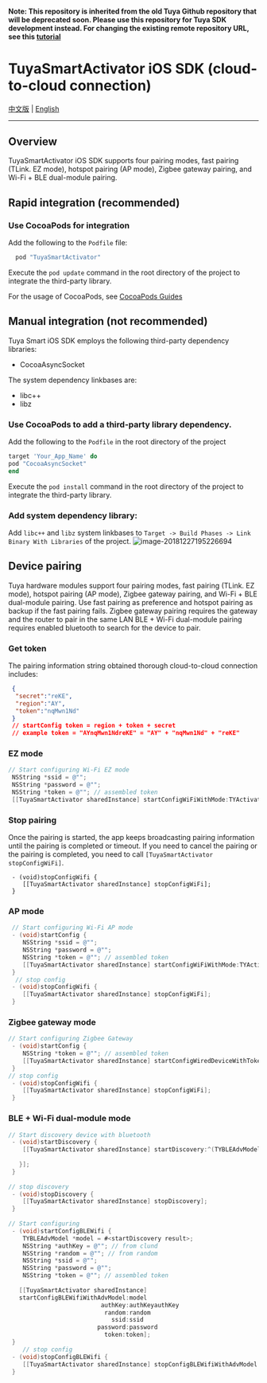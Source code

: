 #### Note: This repository is inherited from the old Tuya Github repository that will be deprecated soon. Please use this repository for Tuya SDK development instead. For changing the existing remote repository URL, see this [tutorial](https://docs.github.com/en/free-pro-team@latest/github/using-git/changing-a-remotes-url)

# TuyaSmartActivator iOS SDK (cloud-to-cloud connection)

[中文版](README-zh.md) | [English](README.md)

---
## Overview

TuyaSmartActivator iOS SDK supports four pairing modes, fast pairing (TLink. EZ mode), hotspot pairing (AP mode), Zigbee gateway pairing, and Wi-Fi + BLE dual-module pairing. 

## Rapid integration (recommended)

### Use CocoaPods for integration

Add the following to the `Podfile` file:

```ruby
  pod "TuyaSmartActivator"
```
Execute the `pod update` command in the root directory of the project to integrate the third-party library. 

For the usage of CocoaPods, see [CocoaPods Guides](https://guides.cocoapods.org/)


## Manual integration (not recommended)

Tuya Smart iOS SDK employs the following third-party dependency libraries: 

- CocoaAsyncSocket

The system dependency linkbases are:

- libc++
- libz
### Use CocoaPods to add a third-party library dependency.
Add the following to the `Podfile` in the root directory of the project
```ruby  
target 'Your_App_Name' do
pod "CocoaAsyncSocket"
end
```
Execute the `pod install` command in the root directory of the project to integrate the third-party library. 
### Add system dependency library: 
Add `libc++` and `libz` system linkbases to  `Target -> Build Phases -> Link Binary With Libraries` of the project.
![image-20181227195226694](./image-20181227195226694.png)
## Device pairing
Tuya hardware modules support four pairing modes, fast pairing (TLink. EZ mode), hotspot pairing (AP mode), Zigbee gateway pairing, and Wi-Fi + BLE dual-module pairing.  Use fast pairing as preference and hotspot pairing as backup if the fast pairing fails. Zigbee gateway pairing requires the gateway and the router to pair in the same LAN BLE + Wi-Fi dual-module pairing requires enabled bluetooth to search for the device to pair.
### Get token
The pairing information string obtained thorough cloud-to-cloud connection includes: 
```json
 {
  "secret":"reKE",
  "region":"AY",
  "token":"nqMwn1Nd"
 }
 // startConfig token = region + token + secret
 // example token = "AYnqMwn1NdreKE" = "AY" + "nqMwn1Nd" + "reKE" 
```
### EZ mode
```objective-c
// Start configuring Wi-Fi EZ mode
 NSString *ssid = @"";
 NSString *password = @"";
 NSString *token = @""; // assembled token
 [[TuyaSmartActivator sharedInstance] startConfigWiFiWithMode:TYActivatorModeEZ ssid:ssid password:password token:token];
```
### Stop pairing
Once the pairing is started, the app keeps broadcasting pairing information until the pairing is completed or timeout.  If you need to cancel the pairing or the pairing is completed, you need to call `[TuyaSmartActivator stopConfigWiFi]`.
```
 - (void)stopConfigWifi {
    [[TuyaSmartActivator sharedInstance] stopConfigWiFi];
 }
```
### AP mode
```objective-c
 // Start configuring Wi-Fi AP mode
 - (void)startConfig {
    NSString *ssid = @"";
    NSString *password = @"";
    NSString *token = @""; // assembled token
    [[TuyaSmartActivator sharedInstance] startConfigWiFiWithMode:TYActivatorModeAP ssid:ssid password:password token:token];
 }
  // stop config
 - (void)stopConfigWifi {
    [[TuyaSmartActivator sharedInstance] stopConfigWiFi];
 }
```
### Zigbee gateway mode
```objective-c
// Start configuring Zigbee Gateway
 - (void)startConfig {
    NSString *token = @""; // assembled token
    [[TuyaSmartActivator sharedInstance] startConfigWiredDeviceWithToken:token];
 }
// stop config
 - (void)stopConfigWifi {
    [[TuyaSmartActivator sharedInstance] stopConfigWiFi];
 }
```
### BLE + Wi-Fi dual-module mode
```objective-c
// Start discovery device with bluetooth
 - (void)startDiscovery {
    [[TuyaSmartActivator sharedInstance] startDiscovery:^(TYBLEAdvModel *model){
      
   }];
 }
 
// stop discovery
 - (void)stopDiscovery {
    [[TuyaSmartActivator sharedInstance] stopDiscovery];
 }
 
// Start configuring
 - (void)startConfigBLEWifi {
    TYBLEAdvModel *model = #<startDiscovery result>;
    NSString *authKey = @""; // from clund
    NSString *random = @""; // from random
    NSString *ssid = @"";
    NSString *password = @"";
    NSString *token = @""; // assembled token
  
   [[TuyaSmartActivator sharedInstance] 
   startConfigBLEWifiWithAdvModel:model
                          authKey:authKeyauthKey
                           random:random
                             ssid:ssid
                         password:password
                           token:token];
 }
    // stop config
 - (void)stopConfigBLEWifi {
    [[TuyaSmartActivator sharedInstance] stopConfigBLEWifiWithAdvModel:#<discoveryModel>];
 }
```

